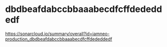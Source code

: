 # dbdbeafdabccbbaaabecdfcffdededdedf
https://sonarcloud.io/summary/overall?id=iamneo-production_dbdbeafdabccbbaaabecdfcffdededdedf
